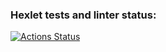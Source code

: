 ### Hexlet tests and linter status:
[![Actions Status](https://github.com/valeriya-k/frontend-project-lvl1/workflows/hexlet-check/badge.svg)](https://github.com/valeriya-k/frontend-project-lvl1/actions)